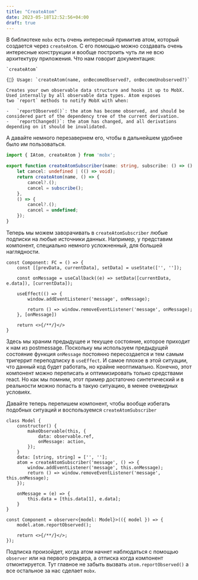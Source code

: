 ```yaml
---
title: "CreateAtom"
date: 2023-05-18T12:52:56+04:00
draft: true
---
```


В библиотеке `mobx`  есть очень интересный примитив атом, который создается через `createAtom`. С его помощью можно создавать очень интересные конструкции и вообще построить чуть ли не всю архитектуру приложения. Что нам говорит документация:

```
`createAtom`

{🚀} Usage: `createAtom(name, onBecomeObserved?, onBecomeUnobserved?)`

Creates your own observable data structure and hooks it up to MobX. Used internally by all observable data types. Atom exposes two `report` methods to notify MobX with when:

-   `reportObserved()`: the atom has become observed, and should be considered part of the dependency tree of the current derivation.
-   `reportChanged()`: the atom has changed, and all derivations depending on it should be invalidated.
```

А давайте немного перезавернем его, чтобы в дальнейшем удобнее было им пользоваться.

```ts
import { IAtom, createAtom } from 'mobx';

export function createAtomSubscriber(name: string, subscribe: () => () => void): IAtom {
	let cancel: undefined | (() => void);
	return createAtom(name, () => {
		cancel?.();
		cancel = subscribe();
	},
	() => {
		cancel?.();
		cancel = undefined;
	});
}
```

Теперь мы можем заворачивать в `createAtomSubscriber` любые подписки на любые источники данных. Например, у представим компонент, специально немного усложненный, для большей наглядности.

```tsx
const Component: FC = () => {
	const [[prevData, currentData], setData] = useState(['', '']);

	const onMessage = useCallback((e) => setData([currentData, e.data]), [currentData]);

	useEffect(() => {
		window.addEventListener('message', onMessage);

		return () => window.removeEventListener('message', onMessage);
	}, [onMessage])

	return <>{/**/}</>
}
```

Здесь мы храним предыдущее и текущее состояние, которое приходит к нам из postmessage. Поскольку мы используем предыдущей состояние функция `onMessage`  постоянно пересоздается и тем самым тригеррит переподписку в `useEffect`.  И самое плохое в этой ситуации, что данный код будет работать, но крайне неоптимально. Конечно, этот компонент можно переписать и оптимизировать только средствами react. Но как мы помним, этот пример достаточно синтетический и в реальности можно попасть в такую ситуацию, в менее очевидных условиях.

Давайте теперь перепишем компонент, чтобы вообще избегать подобных ситуаций и воспользуемся `createAtomSubscriber`

```tsx
class Model {
	constructor() {
		makeObservable(this, {
			data: observable.ref,
			onMessage: action,
		});
	}
	data: [string, string] = ['', ''];
	atom = createAtomSubscriber('message', () => {
		window.addEventListener('message', this.onMessage);
		return () => window.removeEventListener('message', this.onMessage);
	});

    onMessage = (e) => {
	    this.data = [this.data[1], e.data];
    }
}

const Component = observer<{model: Model}>(({ model }) => {
	model.atom.reportObserved();

	return <>{/**/}</>;
});
```

Подписка произойдет, когда атом начнет наблюдаться с помощью `observer` или на первого рендера, а отписка когда компонент отмонтируется. Тут главное не забыть вызвать `atom.reportObserved()` а все остальное за нас сделает `mobx`.
